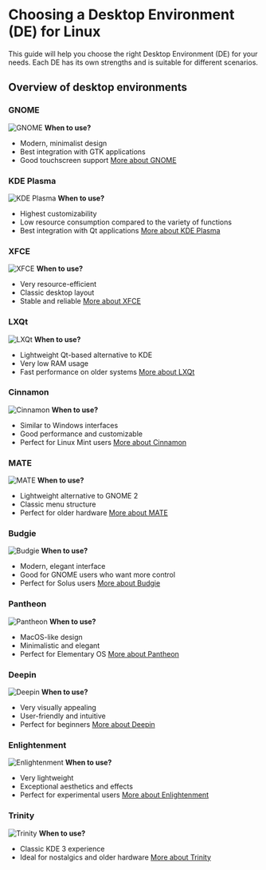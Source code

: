 # Choosing a Desktop Environment (DE) for Linux

This guide will help you choose the right Desktop Environment (DE) for your needs. Each DE has its own strengths and is suitable for different scenarios.

## Overview of desktop environments

### GNOME
![GNOME](https://linuxiac.b-cdn.net/wp-content/uploads/2024/03/gnome46-desktop.jpg)
**When to use?**
- Modern, minimalist design
- Best integration with GTK applications
- Good touchscreen support
[More about GNOME](https://github.com/Peharge/Linux/tree/main/arch/de.md#gnome)

### KDE Plasma
![KDE Plasma](https://yourdevice.ch/wp-content/uploads/2024/04/breeze-1695872022.webp)
**When to use?**
- Highest customizability
- Low resource consumption compared to the variety of functions
- Best integration with Qt applications
[More about KDE Plasma](https://github.com/Peharge/Linux/tree/main/arch/de.md#kde-plasma)

### XFCE
![XFCE](https://www.debugpoint.com/wp-content/uploads/2021/02/xfce416review.jpg)
**When to use?**
- Very resource-efficient
- Classic desktop layout
- Stable and reliable
[More about XFCE](https://github.com/Peharge/Linux/tree/main/arch/de.md#xfce)

### LXQt
![LXQt](https://upload.wikimedia.org/wikipedia/commons/2/29/LXQt_2.0.0_Ambiance_screenshot.png)
**When to use?**
- Lightweight Qt-based alternative to KDE
- Very low RAM usage
- Fast performance on older systems
[More about LXQt](https://github.com/Peharge/Linux/tree/main/arch/de.md#lxqt)

### Cinnamon
![Cinnamon](https://fedoraproject.org/assets/images/spins/screenshot-cinnamon.jpg)
**When to use?**
- Similar to Windows interfaces
- Good performance and customizable
- Perfect for Linux Mint users
[More about Cinnamon](https://github.com/Peharge/Linux/tree/main/arch/de.md#cinnamon)

### MATE
![MATE](https://ubuntu-mate.org/images/homepage/04_cupertino.png)
**When to use?**
- Lightweight alternative to GNOME 2
- Classic menu structure
- Perfect for older hardware
[More about MATE](https://github.com/Peharge/Linux/tree/main/arch/de.md#mate)

### Budgie
![Budgie](https://buddiesofbudgie.org/_next/image?url=%2F_next%2Fstatic%2Fmedia%2FBudgie.96b499d6.jpg&w=3840&q=75)
**When to use?**
- Modern, elegant interface
- Good for GNOME users who want more control
- Perfect for Solus users
[More about Budgie](https://github.com/Peharge/Linux/tree/main/arch/de.md#budgie)

### Pantheon
![Pantheon](https://b1490832.smushcdn.com/1490832/wp-content/uploads/2018/11/elementary-OS-Juno-Desktop.jpg?lossy=2&strip=1&webp=1)
**When to use?**
- MacOS-like design
- Minimalistic and elegant
- Perfect for Elementary OS
[More about Pantheon](https://github.com/Peharge/Linux/tree/main/arch/de.md#pantheon)

### Deepin
![Deepin](https://ubunlog.com/wp-content/uploads/2018/07/Deepin-Desktop.png)
**When to use?**
- Very visually appealing
- User-friendly and intuitive
- Perfect for beginners
[More about Deepin](https://github.com/Peharge/Linux/tree/main/arch/de.md#deepin)

### Enlightenment
![Enlightenment](https://149366088.v2.pressablecdn.com/wp-content/uploads/2023/12/e24.png)
**When to use?**
- Very lightweight
- Exceptional aesthetics and effects
- Perfect for experimental users
[More about Enlightenment](https://github.com/Peharge/Linux/tree/main/arch/de.md#enlightenment)

### Trinity
![Trinity](https://linuxnews.de/wp-content/uploads/2023/10/R14-1-1.png)
**When to use?**
- Classic KDE 3 experience
- Ideal for nostalgics and older hardware
[More about Trinity](https://github.com/Peharge/Linux/tree/main/arch/de.md#trinity)
